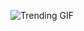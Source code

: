 ![Trending GIF](https://media4.giphy.com/media/v1.Y2lkPThiYjIxNzcyMXhnMmxhbzhjeDdnMDlpZGhjOGU3eGR6bTU5cnViOWFxMm9zMGpwMCZlcD12MV9naWZzX3NlYXJjaCZjdD1n/bGgsc5mWoryfgKBx1u/giphy.gif)
